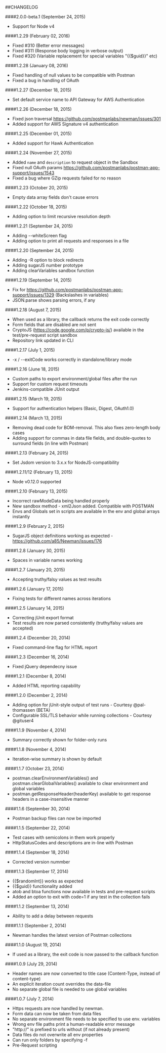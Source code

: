 ##CHANGELOG

####2.0.0-beta.1 (September 24, 2015)
* Support for Node v4

####1.2.29 (February 02, 2016)
* Fixed #310 (Better error messages)
* Fixed #311 (Response body logging in verbose output)
* Fixed #320 (Variable replacement for special variables "{{$guid}}" etc)

####1.2.28 (January 08, 2016)
* Fixed handling of null values to be compatible with Postman
* Fixed a bug in handling of OAuth

####1.2.27 (December 18, 2015)
* Set default service name to API Gateway for AWS Authentication

####1.2.26 (December 18, 2015)
* Fixed json traversal https://github.com/postmanlabs/newman/issues/301
* Added support for AWS Signature v4 authentication

####1.2.25 (December 01, 2015)
* Added support for Hawk Authentication

####1.2.24 (November 27, 2015)
* Added `name` and `description` to request object in the Sandbox
* Fixed null OAuth params https://github.com/postmanlabs/postman-app-support/issues/1543
* Fixed a bug where GZip requests failed for no reason

####1.2.23 (October 20, 2015)
* Empty data array fields don't cause errors

####1.2.22 (October 18, 2015)
* Adding option to limit recursive resolution depth

####1.2.21 (September 24, 2015)
* Adding --whiteScreen flag
* Adding option to print all requests and responses in a file

####1.2.20 (September 24, 2015)
* Adding -R option to block redirects
* Adding sugarJS number prototype
* Adding clearVariables sandbox function

####1.2.19 (September 14, 2015)
* Fix for https://github.com/postmanlabs/postman-app-support/issues/1329 (Backslashes in variables)
* JSON.parse shows parsing errors, if any

####1.2.18 (August 7, 2015)
* When used as a library, the callback returns the exit code correctly
* Form fields that are disabled are not sent
* CryptoJS (https://code.google.com/p/crypto-js/) available in the test/pre-request script sandbox
* Repository link updated in CLI

####1.2.17 (July 1, 2015)
* -x / --exitCode works correctly in standalone/library mode

####1.2.16 (June 18, 2015)
* Custom paths to export environment/global files after the run
* Support for custom request timeouts
* Jenkins-compatible JUnit output

####1.2.15 (March 19, 2015)
* Support for authentication helpers (Basic, Digest, OAuth1.0)

####1.2.14 (March 13, 2015)
* Removing dead code for BOM-removal. This also fixes zero-length body cases
* Adding support for commas in data file fields, and double-quotes to surround fields (in line with Postman)

####1.2.13 (February 24, 2015)
* Set Jsdom version to 3.x.x for NodeJS-compatibility

####1.2.11/12 (February 13, 2015)
* Node v0.12.0 supported

####1.2.10 (February 13, 2015)
* Incorrect rawModeData being handled properly
* New sandbox method - xml2Json added. Compatible with POSTMAN
* Envs and Globals set in scripts are available in the env and global arrays instantly

####1.2.9 (February 2, 2015)
* SugarJS object definitions working as expected - https://github.com/a85/Newman/issues/176

####1.2.8 (January 30, 2015)
* Spaces in variable names working

####1.2.7 (January 20, 2015)
* Accepting truthy/falsy values as test results

####1.2.6 (January 17, 2015)
* Fixing tests for different names across iterations

####1.2.5 (January 14, 2015)
* Correcting jUnit export format
* Test results are now parsed consistently (truthy/falsy values are accepted)

####1.2.4 (December 20, 2014)
* Fixed command-line flag for HTML report

####1.2.3 (December 16, 2014)
* Fixed jQuery dependecny issue

####1.2.1 (December 8, 2014)
* Added HTML reporting capability

####1.2.0 (December 2, 2014)
* Adding option for jUnit-style output of test runs - Courtesy @pal-thomassen (BETA)
* Configurable SSL/TLS behavior while running collections - Courtesy @gituser4

####1.1.9 (November 4, 2014)
* Summary correctly shown for folder-only runs

####1.1.8 (November 4, 2014)
* Iteration-wise summary is shown by default

####1.1.7 (October 23, 2014)
* postman.clearEnvironmentVariables() and postman.clearGlobalVariables() available to clear environment and global variables
* postman.getResponseHeader(headerKey) available to get response headers in a case-insensitive manner

####1.1.6 (September 30, 2014)
* Postman backup files can now be imported

####1.1.5 (September 22, 2014)
* Test cases with semicolons in them work properly
* HttpStatusCodes and descriptions are in-line with Postman

####1.1.4 (September 18, 2014)
* Corrected version nummber

####1.1.3 (September 17, 2014)
* {{$randomInt}} works as expected
* {{$guid}} functionality added
* atob and btoa functions now available in tests and pre-request scripts
* Added an option to exit with code=1 if any test in the collection fails

####1.1.2 (September 13, 2014)
* Ability to add a delay between requests

####1.1.1 (September 2, 2014)
* Newman handles the latest version of Postman collections

####1.1.0 (August 19, 2014)
* If used as a library, the exit code is now passed to the callback function


####1.0.9 (July 29, 2014)
* Header names are now converted to title case (Content-Type, instead of content-type)
* An explicit iteration count overrides the data-file
* No separate global file is needed to use global variables


####1.0.7 (July 7, 2014)
* Https requests are now handled by newman.
* Form data can now be taken from data files
* No separate environment file needs to be specified to use env. variables
* Wrong env file paths print a human-readable error message
* "http://" is prefixed to urls without (if not already present)
* Data files do not overwrite all env properties
* Can run only folders by specifying -f
* Pre-Request scripting
